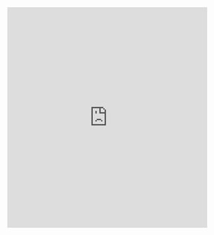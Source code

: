   
<iframe src="https://public.tableau.com/views/CollegeCampuseswith1000Covid-19CasesorMore/CollegeCampuseswith1000Covid-19CasesorMore:showVizHome=no&:embed=true" width="90%" height="500"seamless frameborder="0" scrolling="no"></iframe>
